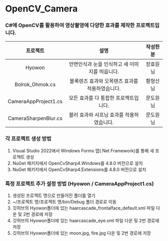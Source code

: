 # OpenCV_Camera

### C#에 OpenCV를 활용하여 영상촬영에 다양한 효과를 제작한 프로젝트입니다.
|프로젝트|설명|작성한 분|
|:---:|:---:|:---:|
|Hyowon|안면인식과 눈을 인식하고 새 이미지를 띄웁니다.|장효원님|
|Bolrok_Ohmok.cs|볼록렌즈 효과와 오목렌즈 효과를 적용하였습니다.|황형선님|
|CameraAppProject1.cs|모든 효과를 다 통합한 프로젝트입니다.|문도원님|
|CameraSharpenBlur.cs|블러 효과와 샤프닝 효과를 적용하였습니다.|문도원님|

### 각 프로젝트 생성 방법
1. Visual Studio 2022에서 Windows Forms 앱(.Net Framework)를 통해 새 프로젝트 생성
2. NuGet 패키지에서 OpenCvSharp4.Windows를 4.8.0 버전으로 설치
3. NuGet 패키지에서 OpenCvSharp4.Extensions를 4.8.0 버전으로 설치  

### 특정 프로젝트 추가 설정 방법 (Hyowon / CameraAppProject1.cs)
1. 생성된 프로젝트 명으로 만들어진 폴더를 열기
2. ~/프로젝트 명/프로젝트 명/bin/Debug 폴더 경로로 이동
3. 깃허브의 Hyowon폴더에 있는 haarcascade_frontalface_default.xml 파일 다운 및 2번 경로에 저장
4. 깃허브의 Hyowon폴더에 있는 haarcascade_eye.xml 파일 다운 및 2번 경로에 저장
5. 깃허브의 Hyowon폴더에 있는 moon.jpg, fire.jpg 다운 및 2번 경로에 저장
